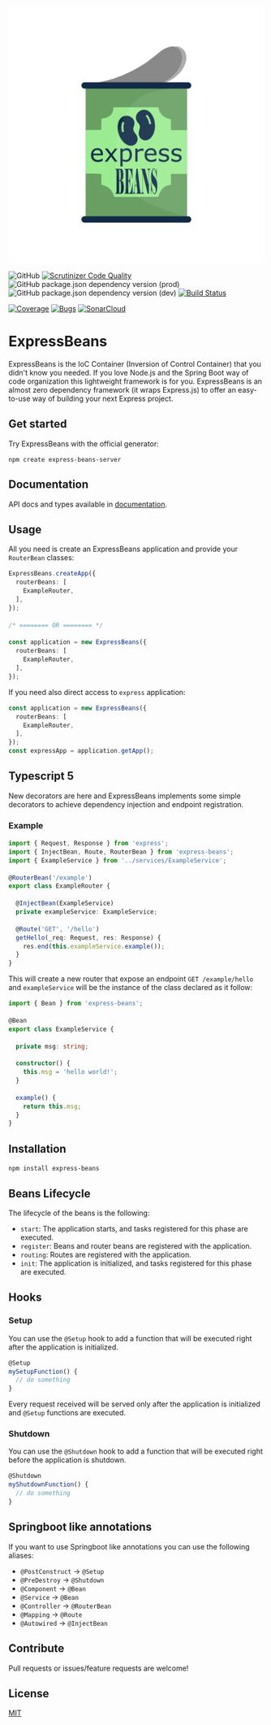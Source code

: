 <p align="center">
  <img src="assets/logo.svg" alt="">
</p>

![GitHub](https://img.shields.io/github/license/spaghiajoeojo/express-beans)
[![Scrutinizer Code Quality](https://scrutinizer-ci.com/g/spaghiajoeojo/express-beans/badges/quality-score.png?b=main)](https://scrutinizer-ci.com/g/spaghiajoeojo/express-beans/?branch=main)
![GitHub package.json dependency version (prod)](https://img.shields.io/github/package-json/dependency-version/spaghiajoeojo/express-beans/express)
![GitHub package.json dependency version (dev)](https://img.shields.io/github/package-json/dependency-version/spaghiajoeojo/express-beans/dev/typescript)
[![Build Status](https://scrutinizer-ci.com/g/spaghiajoeojo/express-beans/badges/build.png?b=main)](https://scrutinizer-ci.com/g/spaghiajoeojo/express-beans/build-status/main)

[![Coverage](https://sonarcloud.io/api/project_badges/measure?project=express-beans&metric=coverage)](https://sonarcloud.io/summary/new_code?id=express-beans)
[![Bugs](https://sonarcloud.io/api/project_badges/measure?project=express-beans&metric=bugs)](https://sonarcloud.io/summary/new_code?id=express-beans)
[![SonarCloud](https://sonarcloud.io/images/project_badges/sonarcloud-orange.svg)](https://sonarcloud.io/summary/new_code?id=express-beans)

# ExpressBeans
ExpressBeans is the IoC Container (Inversion of Control Container) that you didn't know you needed.
If you love Node.js and the Spring Boot way of code organization this lightweight framework is for you.
ExpressBeans is an almost zero dependency framework (it wraps Express.js) to offer an easy-to-use way of building your next Express project.

## Get started
Try ExpressBeans with the official generator:
```console
npm create express-beans-server
```

## Documentation
API docs and types available in [documentation](https://spaghiajoeojo.github.io/express-beans/).

## Usage
All you need is create an ExpressBeans application and provide your `RouterBean` classes:
```ts
ExpressBeans.createApp({
  routerBeans: [
    ExampleRouter,
  ],
});

/* ======== OR ======== */

const application = new ExpressBeans({
  routerBeans: [
    ExampleRouter,
  ],
});
```

If you need also direct access to `express` application:
```ts
const application = new ExpressBeans({
  routerBeans: [
    ExampleRouter,
  ],
});
const expressApp = application.getApp();
```

## Typescript 5
New decorators are here and ExpressBeans implements some simple decorators to achieve dependency injection and endpoint registration.

### Example

```ts
import { Request, Response } from 'express';
import { InjectBean, Route, RouterBean } from 'express-beans';
import { ExampleService } from '../services/ExampleService';

@RouterBean('/example')
export class ExampleRouter {

  @InjectBean(ExampleService)
  private exampleService: ExampleService;

  @Route('GET', '/hello')
  getHello(_req: Request, res: Response) {
    res.end(this.exampleService.example());
  }
}
```
This will create a new router that expose an endpoint `GET /example/hello` and
`exampleService` will be the instance of the class declared as it follow:
```ts
import { Bean } from 'express-beans';

@Bean
export class ExampleService {

  private msg: string;

  constructor() {
    this.msg = 'hello world!';
  }

  example() {
    return this.msg;
  }
}
```
## Installation

```console
npm install express-beans
```
 
## Beans Lifecycle

The lifecycle of the beans is the following:

- `start`: The application starts, and tasks registered for this phase are executed.
- `register`: Beans and router beans are registered with the application.
- `routing`: Routes are registered with the application.
- `init`: The application is initialized, and tasks registered for this phase are executed.

## Hooks

### Setup
You can use the `@Setup` hook to add a function that will be executed right after the application is initialized.

```ts
@Setup
mySetupFunction() {
  // do something
}
```
Every request received will be served only after the application is initialized and `@Setup` functions are executed.

### Shutdown
You can use the `@Shutdown` hook to add a function that will be executed right before the application is shutdown.

```ts
@Shutdown
myShutdownFunction() {
  // do something
}
```

## Springboot like annotations
If you want to use Springboot like annotations you can use the following aliases:

- `@PostConstruct` -> `@Setup`
- `@PreDestroy` -> `@Shutdown`
- `@Component` -> `@Bean`
- `@Service` -> `@Bean`
- `@Controller` -> `@RouterBean`
- `@Mapping` -> `@Route`
- `@Autowired` -> `@InjectBean`

## Contribute
Pull requests or issues/feature requests are welcome!


## License
[MIT](https://github.com/spaghiajoeojo/express-beans/blob/main/LICENSE.md)
